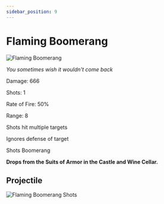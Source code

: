 ```yaml
---
sidebar_position: 9
---
```


# Flaming Boomerang

![Flaming Boomerang](http://i.imgur.com/CGAB9Ft.png)

<i>You sometimes wish it wouldn't come back</i>

Damage: 666

Shots: 1

Rate of Fire: 50%

Range: 8

Shots hit multiple targets

Ignores defense of target

Shots Boomerang




**Drops from the Suits of Armor in the Castle and Wine Cellar.**

## Projectile

![Flaming Boomerang Shots](https://raw.githubusercontent.com/Valor-Inc/Wiki/refs/heads/main/static/img/weapons/Bows/flamingboomerang.gif)
